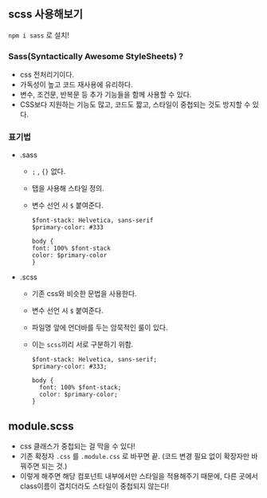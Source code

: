 ## scss 사용해보기

`npm i sass` 로 설치!

### Sass(Syntactically Awesome StyleSheets) ?

- css 전처리기이다.
- 가독성이 높고 코드 재사용에 유리하다.
- 변수, 조건문, 반복문 등 추가 기능들을 함께 사용할 수 있다.
- CSS보다 지원하는 기능도 많고, 코드도 짧고, 스타일이 중첩되는 것도 방지할 수 있다.

### 표기법

- .sass

  - `;` , `{}` 없다.
  - 탭을 사용해 스타일 정의.
  - 변수 선언 시 `$` 붙여준다.

    ```
    $font-stack: Helvetica, sans-serif
    $primary-color: #333

    body {
    font: 100% $font-stack
    color: $primary-color
    }
    ```

- .scss

  - 기존 css와 비슷한 문법을 사용한다.
  - 변수 선언 시 `$` 붙여준다.
  - 파일명 앞에 언더바를 두는 암묵적인 룰이 있다.
  - 이는 `scss`끼리 서로 구분하기 위함.

    ```
    $font-stack: Helvetica, sans-serif;
    $primary-color: #333;

    body {
      font: 100% $font-stack;
      color: $primary-color;
    }
    ```

## module.scss

- css 클래스가 중첩되는 걸 막을 수 있다!
- 기존 확정자 `.css` 를 `.module.css` 로 바꾸면 끝. (코드 변경 필요 없이 확장자만 바꿔주면 되는 것.)
- 이렇게 해주면 해당 컴포넌트 내부에서만 스타일을 적용해주기 때문에, 다른 곳에서 class이름이 겹치더라도 스타일이 중첩되지 않는다!
